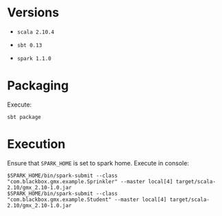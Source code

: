 # Versions

* `scala 2.10.4`

* `sbt 0.13`

* `spark 1.1.0`

# Packaging

Execute:

    sbt package
    
# Execution

Ensure that `SPARK_HOME` is set to spark home. Execute in console:

    $SPARK_HOME/bin/spark-submit --class "com.blackbox.gmx.example.Sprinkler" --master local[4] target/scala-2.10/gmx_2.10-1.0.jar
    $SPARK_HOME/bin/spark-submit --class "com.blackbox.gmx.example.Student" --master local[4] target/scala-2.10/gmx_2.10-1.0.jar